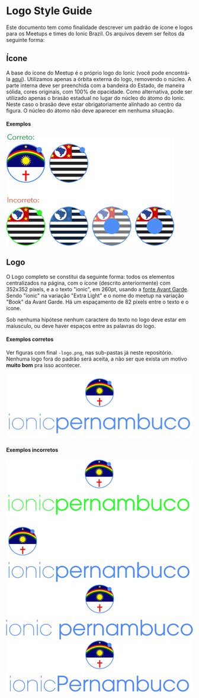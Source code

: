 # Logo Style Guide

Este documento tem como finalidade descrever um padrão de ícone e logos para os Meetups e times do Ionic Brazil. Os arquivos devem ser feitos da seguinte forma:

## Ícone

A base do ícone do Meetup é o próprio logo do Ionic (você pode encontrá-la [aqui](https://s3.amazonaws.com/ionicframework.com/logo-pack.zip)). Utilizamos apenas a órbita externa do logo, removendo o núcleo. A parte interna deve ser preenchida com a bandeira do Estado, de maneira sólida, cores originais, com 100% de opacidade. Como alternativa, pode ser utilizado apenas o brasão estadual no lugar do núcleo do átomo do Ionic. Neste caso o brasão deve estar obrigatoriamente alinhado ao centro da figura. O núcleo do átomo não deve aparecer em nenhuma situação.

#### Exemplos
![Exemplo Ícones](examples/ex_icon.jpg)

## Logo

O Logo completo se constitui da seguinte forma: todos os elementos centralizados na página, com o ícone (descrito anteriormente) com 352x352 pixels, e a o texto "ionic<meetup>", em 260pt, usando a [fonte Avant Garde](https://www.myfonts.com/fonts/itc/avant-garde-gothic/). Sendo "ionic" na variação "Extra Light" e o nome do meetup na variação "Book" da Avant Garde. Há um espaçamento de 82 pixels entre o texto e o ícone.

Sob nenhuma hipótese nenhum caractere do texto no logo deve estar em maíusculo, ou deve haver espaços entre as palavras do logo.

#### Exemplos corretos

Ver figuras com final `-logo.png`, nas sub-pastas já neste repositório. Nenhuma logo fora do padrão será aceita, a não ser que exista um motivo **muito bom** pra isso acontecer.

![Exemplo Logo Correto](pernambuco/ionic-pernambuco-logo.png)

#### Exemplos incorretos
![Exemplo Logos Errados](examples/ex_logo_wrong.jpg)
